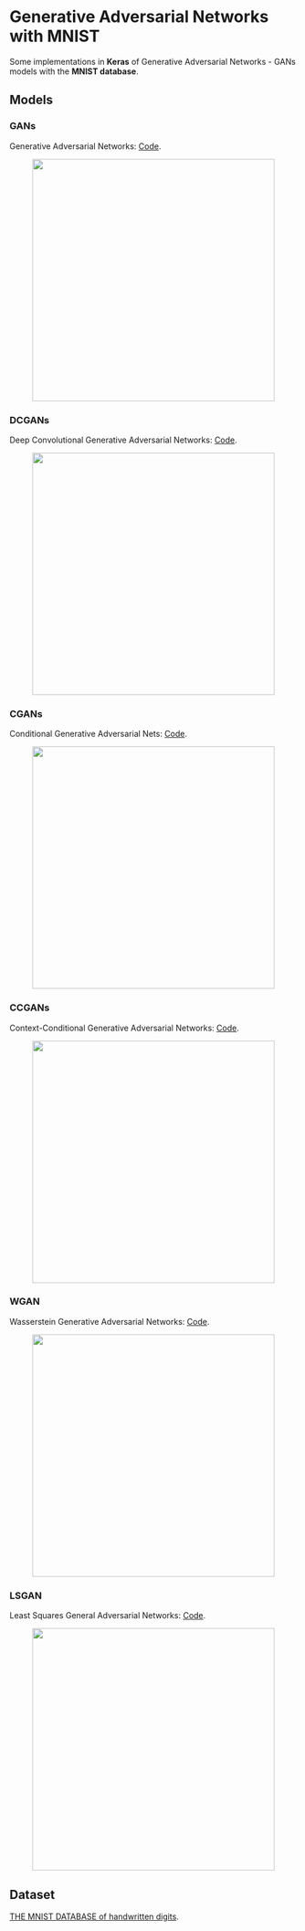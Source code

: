 # Generative Adversarial Networks with MNIST

Some implementations in **Keras** of Generative Adversarial Networks - GANs models with the **MNIST database**. 

## Models

### GANs

Generative Adversarial Networks: [Code](https://github.com/mafda/generative_adversarial_networks_101/blob/master/src/mnist/01_GAN_MNIST.ipynb).

<p align="center">
    <img src="../../img/100_gan.png" width="424"\>
</p>

### DCGANs

Deep Convolutional Generative Adversarial Networks: [Code](https://github.com/mafda/generative_adversarial_networks_101/blob/master/src/mnist/02_DCGAN_MNIST.ipynb).

<p align="center">
    <img src="../../img/100_dcgan.png" width="424"\>
</p>

### CGANs

Conditional Generative Adversarial Nets: [Code](https://github.com/mafda/generative_adversarial_networks_101/blob/master/src/mnist/03_CGAN_MNIST.ipynb).

<p align="center">
    <img src="../../img/100_cgan.png" width="424"\>
</p>

### CCGANs

Context-Conditional Generative Adversarial Networks: [Code](https://github.com/mafda/generative_adversarial_networks_101/blob/master/src/mnist/04_CCGAN_MNIST.ipynb).

<p align="center">
    <img src="../../img/100_ccgan.png" width="424"\>
</p>

### WGAN

Wasserstein Generative Adversarial Networks: [Code](https://github.com/mafda/generative_adversarial_networks_101/blob/master/src/mnist/05_WGAN_MNIST.ipynb).

<p align="center">
    <img src="../../img/100_wgan.png" width="424"\>
</p>

### LSGAN

Least Squares General Adversarial Networks: [Code](https://github.com/mafda/generative_adversarial_networks_101/blob/master/src/mnist/06_LSGAN_MNIST.ipynb).

<p align="center">
    <img src="../../img/100_lsgan_mnist.png" width="424"\>
</p>

## Dataset

[THE MNIST DATABASE of handwritten digits](http://yann.lecun.com/exdb/mnist/).